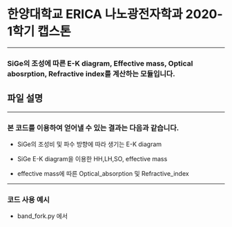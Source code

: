 # 한양대학교 ERICA 나노광전자학과 2020-1학기 캡스톤
---------------------------------------
### SiGe의 조성에 따른 E-K diagram, Effective mass, Optical abosrption, Refractive index를 계산하는 모듈입니다.

## 파일 설명
----------------------------------------
### 본 코드를 이용하여 얻어낼 수 있는 결과는 다음과 같습니다.
+ SiGe의 조성비 및 파수 방향에 따라 생기는 E-K diagram

+ SiGe E-K diagram을 이용한 HH,LH,SO, effective mass

+ effective mass에 따른 Optical_absorption 및 Refractive_index

-----------------------------------------
### 코드 사용 예시

+ band_fork.py 에서 